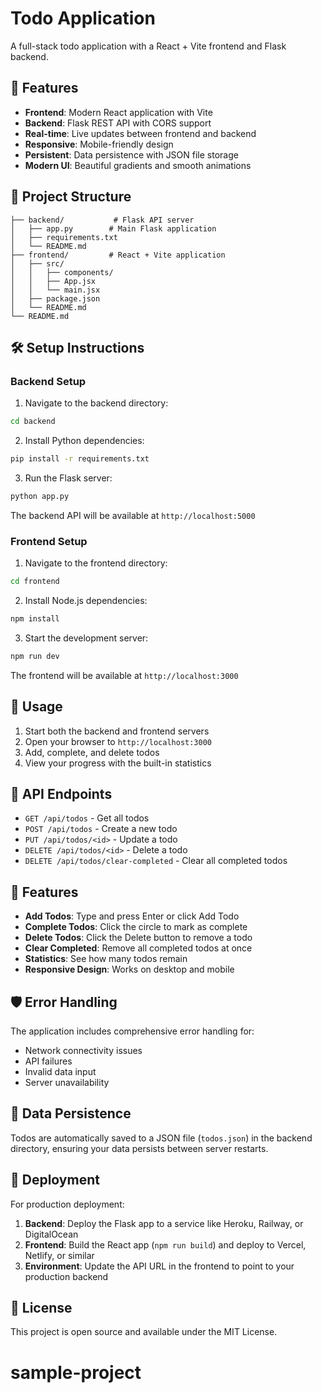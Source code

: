 # Todo Application

A full-stack todo application with a React + Vite frontend and Flask backend.

## 🚀 Features

- **Frontend**: Modern React application with Vite
- **Backend**: Flask REST API with CORS support
- **Real-time**: Live updates between frontend and backend
- **Responsive**: Mobile-friendly design
- **Persistent**: Data persistence with JSON file storage
- **Modern UI**: Beautiful gradients and smooth animations

## 📁 Project Structure

```
├── backend/           # Flask API server
│   ├── app.py        # Main Flask application
│   ├── requirements.txt
│   └── README.md
├── frontend/         # React + Vite application
│   ├── src/
│   │   ├── components/
│   │   ├── App.jsx
│   │   └── main.jsx
│   ├── package.json
│   └── README.md
└── README.md
```

## 🛠️ Setup Instructions

### Backend Setup

1. Navigate to the backend directory:
```bash
cd backend
```

2. Install Python dependencies:
```bash
pip install -r requirements.txt
```

3. Run the Flask server:
```bash
python app.py
```

The backend API will be available at `http://localhost:5000`

### Frontend Setup

1. Navigate to the frontend directory:
```bash
cd frontend
```

2. Install Node.js dependencies:
```bash
npm install
```

3. Start the development server:
```bash
npm run dev
```

The frontend will be available at `http://localhost:3000`

## 🎯 Usage

1. Start both the backend and frontend servers
2. Open your browser to `http://localhost:3000`
3. Add, complete, and delete todos
4. View your progress with the built-in statistics

## 🔧 API Endpoints

- `GET /api/todos` - Get all todos
- `POST /api/todos` - Create a new todo
- `PUT /api/todos/<id>` - Update a todo
- `DELETE /api/todos/<id>` - Delete a todo
- `DELETE /api/todos/clear-completed` - Clear all completed todos

## 🎨 Features

- **Add Todos**: Type and press Enter or click Add Todo
- **Complete Todos**: Click the circle to mark as complete
- **Delete Todos**: Click the Delete button to remove a todo
- **Clear Completed**: Remove all completed todos at once
- **Statistics**: See how many todos remain
- **Responsive Design**: Works on desktop and mobile

## 🛡️ Error Handling

The application includes comprehensive error handling for:
- Network connectivity issues
- API failures
- Invalid data input
- Server unavailability

## 🔄 Data Persistence

Todos are automatically saved to a JSON file (`todos.json`) in the backend directory, ensuring your data persists between server restarts.

## 🚀 Deployment

For production deployment:

1. **Backend**: Deploy the Flask app to a service like Heroku, Railway, or DigitalOcean
2. **Frontend**: Build the React app (`npm run build`) and deploy to Vercel, Netlify, or similar
3. **Environment**: Update the API URL in the frontend to point to your production backend

## 📝 License

This project is open source and available under the MIT License.
# sample-project
